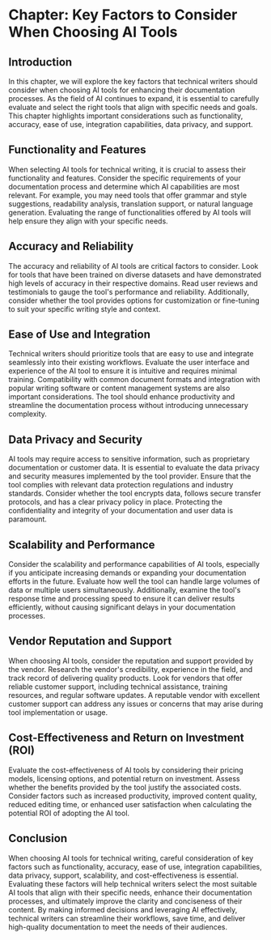 Chapter: Key Factors to Consider When Choosing AI Tools
=======================================================

Introduction
------------

In this chapter, we will explore the key factors that technical writers should consider when choosing AI tools for enhancing their documentation processes. As the field of AI continues to expand, it is essential to carefully evaluate and select the right tools that align with specific needs and goals. This chapter highlights important considerations such as functionality, accuracy, ease of use, integration capabilities, data privacy, and support.

Functionality and Features
--------------------------

When selecting AI tools for technical writing, it is crucial to assess their functionality and features. Consider the specific requirements of your documentation process and determine which AI capabilities are most relevant. For example, you may need tools that offer grammar and style suggestions, readability analysis, translation support, or natural language generation. Evaluating the range of functionalities offered by AI tools will help ensure they align with your specific needs.

Accuracy and Reliability
------------------------

The accuracy and reliability of AI tools are critical factors to consider. Look for tools that have been trained on diverse datasets and have demonstrated high levels of accuracy in their respective domains. Read user reviews and testimonials to gauge the tool's performance and reliability. Additionally, consider whether the tool provides options for customization or fine-tuning to suit your specific writing style and context.

Ease of Use and Integration
---------------------------

Technical writers should prioritize tools that are easy to use and integrate seamlessly into their existing workflows. Evaluate the user interface and experience of the AI tool to ensure it is intuitive and requires minimal training. Compatibility with common document formats and integration with popular writing software or content management systems are also important considerations. The tool should enhance productivity and streamline the documentation process without introducing unnecessary complexity.

Data Privacy and Security
-------------------------

AI tools may require access to sensitive information, such as proprietary documentation or customer data. It is essential to evaluate the data privacy and security measures implemented by the tool provider. Ensure that the tool complies with relevant data protection regulations and industry standards. Consider whether the tool encrypts data, follows secure transfer protocols, and has a clear privacy policy in place. Protecting the confidentiality and integrity of your documentation and user data is paramount.

Scalability and Performance
---------------------------

Consider the scalability and performance capabilities of AI tools, especially if you anticipate increasing demands or expanding your documentation efforts in the future. Evaluate how well the tool can handle large volumes of data or multiple users simultaneously. Additionally, examine the tool's response time and processing speed to ensure it can deliver results efficiently, without causing significant delays in your documentation processes.

Vendor Reputation and Support
-----------------------------

When choosing AI tools, consider the reputation and support provided by the vendor. Research the vendor's credibility, experience in the field, and track record of delivering quality products. Look for vendors that offer reliable customer support, including technical assistance, training resources, and regular software updates. A reputable vendor with excellent customer support can address any issues or concerns that may arise during tool implementation or usage.

Cost-Effectiveness and Return on Investment (ROI)
-------------------------------------------------

Evaluate the cost-effectiveness of AI tools by considering their pricing models, licensing options, and potential return on investment. Assess whether the benefits provided by the tool justify the associated costs. Consider factors such as increased productivity, improved content quality, reduced editing time, or enhanced user satisfaction when calculating the potential ROI of adopting the AI tool.

Conclusion
----------

When choosing AI tools for technical writing, careful consideration of key factors such as functionality, accuracy, ease of use, integration capabilities, data privacy, support, scalability, and cost-effectiveness is essential. Evaluating these factors will help technical writers select the most suitable AI tools that align with their specific needs, enhance their documentation processes, and ultimately improve the clarity and conciseness of their content. By making informed decisions and leveraging AI effectively, technical writers can streamline their workflows, save time, and deliver high-quality documentation to meet the needs of their audiences.
